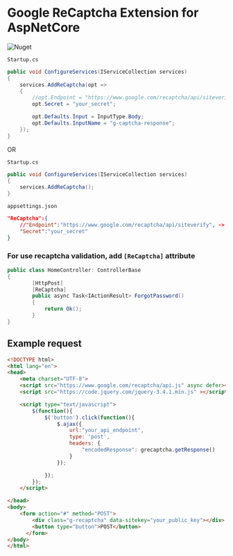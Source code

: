 # Google ReCaptcha Extension for AspNetCore

![Nuget](https://img.shields.io/nuget/dt/Ecozum.GoogleReCaptcha)

`Startup.cs`

```csharp
public void ConfigureServices(IServiceCollection services)
{
    services.AddReCaptcha(opt =>
    {
        //opt.Endpoint = "https://www.google.com/recaptcha/api/siteverify"; -> Obsolote
        opt.Secret = "your_secret";

        opt.Defaults.Input = InputType.Body;
        opt.Defaults.InputName = "g-captcha-response";
    });
}
```

OR

`Startup.cs`

```csharp
public void ConfigureServices(IServiceCollection services)
{
    services.AddReCaptcha();
}
```

`appsettings.json`


```json
"ReCaptcha":{
    //"Endpoint":"https://www.google.com/recaptcha/api/siteverify", -> Obsolote
    "Secret":"your_secret"
}
```


### For use recaptcha validation, add `[ReCaptcha]` attribute

```csharp
public class HomeController: ControllerBase
{
        [HttpPost]
        [ReCaptcha]
        public async Task<IActionResult> ForgotPassword()
        {
            return Ok();
        }
}
```

## Example request

```html
<!DOCTYPE html>
<html lang="en">
<head>
    <meta charset="UTF-8">
    <script src="https://www.google.com/recaptcha/api.js" async defer></script>
    <script src="https://code.jquery.com/jquery-3.4.1.min.js" ></script>

    <script type="text/javascript">
        $(function(){
            $('button').click(function(){
                $.ajax({
                    url:"your_api_endpoint",
                    type: 'post',
                    headers: {
                        "encodedResponse": grecaptcha.getResponse()
                    }
                });

            });
        });
    </script>

</head>
<body>
    <form action="#" method="POST">
        <div class="g-recaptcha" data-sitekey="your_public_key"></div>
        <button type="button">POST</button>
      </form>
</body>
</html>
```
